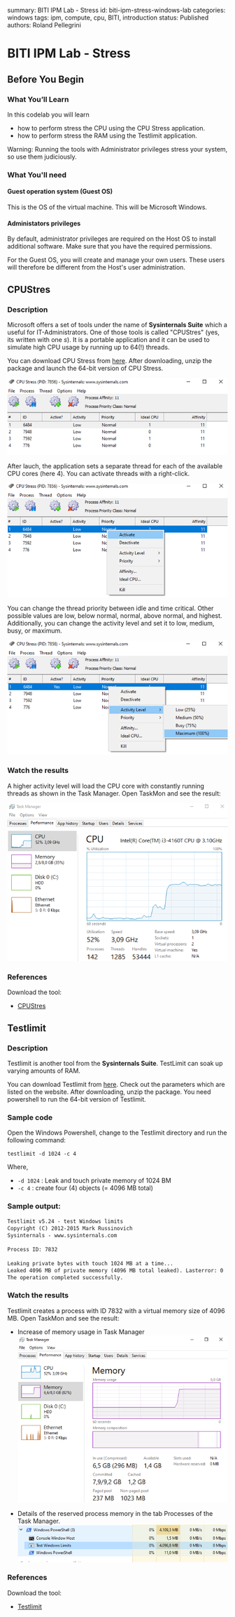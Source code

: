 summary: BITI IPM Lab - Stress
id: biti-ipm-stress-windows-lab
categories: windows
tags: ipm, compute, cpu, BITI, introduction
status: Published
authors: Roland Pellegrini

# BITI IPM Lab - Stress
<!-- ------------------------ -->
## Before You Begin 

### What You’ll Learn

In this codelab you will learn

* how to perform stress the CPU using the CPU Stress application.
* how to perform stress the RAM using the Testlimit application.

<aside class="negative">
Warning: Running the tools with Administrator privileges stress your system, so use them judiciously.
</aside>

### What You'll need

#### Guest operation system (Guest OS)

This is the OS of the virtual machine. This will be Microsoft Windows.

#### Administators privileges

By default, administrator privileges are required on the Host OS to install additional software. Make sure that you have the required permissions.

For the Guest OS, you will create and manage your own users. These users will therefore be different from the Host's user administration. 

## CPUStres

### Description

Microsoft offers a set of tools under the name of **Sysinternals Suite** which a useful for IT-Administrators. One of those tools is called "CPUStres" (yes, its written with one *s*). It is a portable application and it can be used to simulate high CPU usage by running up to 64(!) threads.

You can download CPU Stress from [here](https://docs.microsoft.com/en-us/sysinternals/downloads/cpustres). After downloading, unzip the package and launch the 64-bit version of CPU Stress.

![CPUStres](./img/biti-ipm-compute-windows-cpustress.png)

After lauch, the application sets a separate thread for each of the available CPU cores (here 4). You can activate threads with a right-click.

![CPUStres](./img/biti-ipm-compute-windows-cpustress-activate.png)

You can change the thread priority between idle and time critical. Other possible values are low, below normal, normal, above normal, and highest. Additionally, you can change the activity level and set it to low, medium, busy, or maximum. 

![CPUStres](./img/biti-ipm-compute-windows-cpustress-maximum.png)

### Watch the results

A higher activity level will load the CPU core with constantly running threads as shown in the Task Manager. Open TaskMon and see the result:

![CPUStres](./img/biti-ipm-compute-windows-cpustress-taskman.png)

### References

Download the tool:

* [CPUStres](https://docs.microsoft.com/en-us/sysinternals/downloads/cpustres)


## Testlimit

### Description

Testlimit is another tool from the **Sysinternals Suite**. TestLimit can soak up varying amounts of RAM.

You can download Testlimit from [here](https://docs.microsoft.com/en-us/sysinternals/downloads/testlimit). Check out the parameters which are listed on the website. After downloading, unzip the package. You need powershell to run the 64-bit version of Testlimit.

### Sample code

Open the Windows Powershell, change to the Testlimit directory and run the following command:

```
testlimit -d 1024 -c 4
```

Where,
* `-d 1024` : Leak and touch private memory of 1024 BM
* `-c 4`     : create four (4) objects (= 4096 MB total) 

### Sample output:

```
Testlimit v5.24 - test Windows limits
Copyright (C) 2012-2015 Mark Russinovich
Sysinternals - www.sysinternals.com

Process ID: 7832

Leaking private bytes with touch 1024 MB at a time...
Leaked 4096 MB of private memory (4096 MB total leaked). Lasterror: 0
The operation completed successfully.
```

### Watch the results

Testlimit creates a process with ID 7832 with a virtual memory size of 4096 MB. Open TaskMon and see the result:

* Increase of memory usage in Task Manager
![Testlimit](./img/biti-ipm-compute-windows-testlimit-taskman.png)

* Details of the reserved process memory in the tab Processes of the Task Manager.
![Testlimit](./img/biti-ipm-compute-windows-testlimit-procmem.png)

### References

Download the tool:

* [Testlimit](https://docs.microsoft.com/en-us/sysinternals/downloads/testlimit)